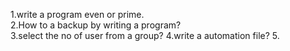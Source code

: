 
1.write a program even or prime.   
2.How to a backup by writing a program?   
3.select the no of user from a group?
4.write a automation file?
5.
